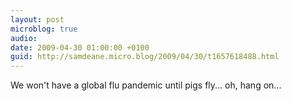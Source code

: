 ```yaml
---
layout: post
microblog: true
audio: 
date: 2009-04-30 01:00:00 +0100
guid: http://samdeane.micro.blog/2009/04/30/t1657618488.html
---
```

We won't have a global flu pandemic until pigs fly... oh, hang on...
